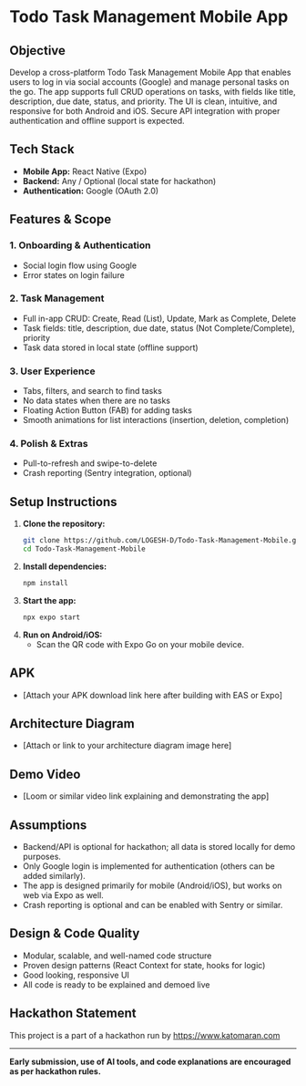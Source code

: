 # Todo Task Management Mobile App

## Objective
Develop a cross-platform Todo Task Management Mobile App that enables users to log in via social accounts (Google) and manage personal tasks on the go. The app supports full CRUD operations on tasks, with fields like title, description, due date, status, and priority. The UI is clean, intuitive, and responsive for both Android and iOS. Secure API integration with proper authentication and offline support is expected.

## Tech Stack
- **Mobile App:** React Native (Expo)
- **Backend:** Any / Optional (local state for hackathon)
- **Authentication:** Google (OAuth 2.0)

## Features & Scope
### 1. Onboarding & Authentication
- Social login flow using Google
- Error states on login failure

### 2. Task Management
- Full in-app CRUD: Create, Read (List), Update, Mark as Complete, Delete
- Task fields: title, description, due date, status (Not Complete/Complete), priority
- Task data stored in local state (offline support)

### 3. User Experience
- Tabs, filters, and search to find tasks
- No data states when there are no tasks
- Floating Action Button (FAB) for adding tasks
- Smooth animations for list interactions (insertion, deletion, completion)

### 4. Polish & Extras
- Pull-to-refresh and swipe-to-delete
- Crash reporting (Sentry integration, optional)

## Setup Instructions
1. **Clone the repository:**
   ```bash
   git clone https://github.com/LOGESH-D/Todo-Task-Management-Mobile.git
   cd Todo-Task-Management-Mobile
   ```
2. **Install dependencies:**
   ```bash
   npm install
   ```
3. **Start the app:**
   ```bash
   npx expo start
   ```
4. **Run on Android/iOS:**
   - Scan the QR code with Expo Go on your mobile device.

## APK
- [Attach your APK download link here after building with EAS or Expo]

## Architecture Diagram
- [Attach or link to your architecture diagram image here]

## Demo Video
- [Loom or similar video link explaining and demonstrating the app]

## Assumptions
- Backend/API is optional for hackathon; all data is stored locally for demo purposes.
- Only Google login is implemented for authentication (others can be added similarly).
- The app is designed primarily for mobile (Android/iOS), but works on web via Expo as well.
- Crash reporting is optional and can be enabled with Sentry or similar.

## Design & Code Quality
- Modular, scalable, and well-named code structure
- Proven design patterns (React Context for state, hooks for logic)
- Good looking, responsive UI
- All code is ready to be explained and demoed live

## Hackathon Statement
This project is a part of a hackathon run by https://www.katomaran.com

---

**Early submission, use of AI tools, and code explanations are encouraged as per hackathon rules.**